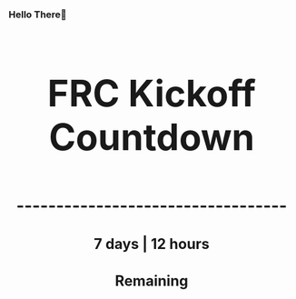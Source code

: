 ### Hello There👋

<!---START-TIMER--->
<h3 align='center' style='font-size: 64px;'>FRC Kickoff Countdown</h3>
<h3 align='center' style='font-size: 30px;'>----------------------------------</h3>
<h3 align='center' style='font-size: 25px;'>7 days | 12 hours</h3>
<h3 align='center' style='font-size: 25px;'>Remaining</h3>
<!---END-TIMER--->
